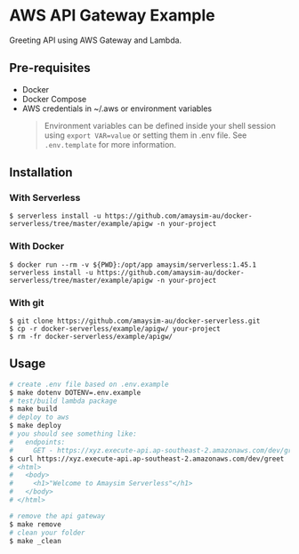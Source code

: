 # AWS API Gateway Example

Greeting API using AWS Gateway and Lambda.

## Pre-requisites

- Docker
- Docker Compose
- AWS credentials in ~/.aws or environment variables
  > Environment variables can be defined inside your shell session using `export VAR=value` or setting them in .env file. See `.env.template` for more information.

## Installation

### With Serverless

    $ serverless install -u https://github.com/amaysim-au/docker-serverless/tree/master/example/apigw -n your-project

### With Docker

    $ docker run --rm -v ${PWD}:/opt/app amaysim/serverless:1.45.1 serverless install -u https://github.com/amaysim-au/docker-serverless/tree/master/example/apigw -n your-project

### With git

    $ git clone https://github.com/amaysim-au/docker-serverless.git
    $ cp -r docker-serverless/example/apigw/ your-project
    $ rm -fr docker-serverless/example/apigw/

## Usage

```bash
# create .env file based on .env.example
$ make dotenv DOTENV=.env.example
# test/build lambda package
$ make build
# deploy to aws
$ make deploy
# you should see something like:
#   endpoints:
#     GET - https://xyz.execute-api.ap-southeast-2.amazonaws.com/dev/greet
$ curl https://xyz.execute-api.ap-southeast-2.amazonaws.com/dev/greet
# <html>
#   <body>
#     <h1>"Welcome to Amaysim Serverless"</h1>
#   </body>
# </html>

# remove the api gateway
$ make remove
# clean your folder
$ make _clean
```
